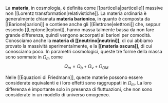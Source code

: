 La **materia**, in cosmologia, è definita come [[particella|particelle]] massive non [[Lorentz transformation|relativistiche]]. La materia ordinaria è generalmente chiamata **materia barionica**, in quanto è composta da [[Barione|barioni]] e contiene anche gli [[Elettrone|elettroni]] che, seppur essendo [[Leptone|leptoni]], hanno massa talmente bassa da non fare grande differenza, quindi vengono accorpati ai barioni per comodità. Conosciamo anche la **materia di [[neutrino|neutrini]]**, di cui abbiamo provato la massività sperimentalmente, e la **[[materia oscura]]**, di cui conosciamo poco. In parametri cosmologici, queste tre forme della massa sono sommate in $\Omega_{m}$ come
$$\Omega_{m}=\Omega_{b}+\Omega_{\nu}+\Omega_{DM}$$

Nelle [[Equazioni di Friedmann]], queste materie possono essere considerate equivalenti e i loro effetti sono raggruppati in $\Omega_{m}$. La loro differenza è importante solo in presenza di fluttuazioni, che non sono considerate in un modello di universo omogeneo.